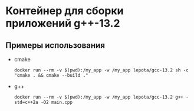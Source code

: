 # Контейнер для сборки приложений g++-13.2

## Примеры использования

- cmake

  ```shell
  docker run --rm -v $(pwd):/my_app -w /my_app lepota/gcc-13.2 sh -c "cmake . && cmake --build ."
  ```

- g++

  ```shell
  docker run --rm -v $(pwd):/my_app -w /my_app lepota/gcc-13.2 g++ -std=c++2a -O2 main.cpp
  ```
